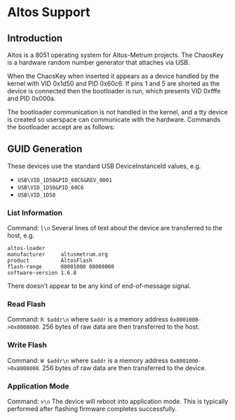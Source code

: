 Altos Support
=============

Introduction
------------

Altos is a 8051 operating system for Altus-Metrum projects.
The ChaosKey is a hardware random number generator that attaches via USB.

When the ChaosKey when inserted it appears as a device handled by the kernel
with VID 0x1d50 and PID 0x60c6. If pins 1 and 5 are shorted as the device is
connected then the bootloader is run, which presents VID 0xfffe and PID 0x000a.

The bootloader communication is not handled in the kernel, and a tty device is
created so userspace can communicate with the hardware. Commands the bootloader
accept are as follows:

GUID Generation
---------------

These devices use the standard USB DeviceInstanceId values, e.g.

 * `USB\VID_1D50&PID_60C6&REV_0001`
 * `USB\VID_1D50&PID_60C6`
 * `USB\VID_1D50`

### List Information

Command:    `l\n`
Several lines of text about the device are transferred to the host, e.g.

    altos-loader
    manufacturer     altusmetrum.org
    product          AltosFlash
    flash-range      08001000 08008000
    software-version 1.6.8

There doesn't appear to be any kind of end-of-message signal.

### Read Flash

Command:    `R $addr\n` where `$addr` is a memory address `0x8001000->0x8008000`.
256 bytes of raw data are then transferred to the host.

### Write Flash

Command:    `W $addr\n` where `$addr` is a memory address `0x8001000->0x8008000`.
256 bytes of raw data are then transferred to the device.

### Application Mode

Command:    `v\n`
The device will reboot into application mode. This is typically performed after
flashing firmware completes successfully.
